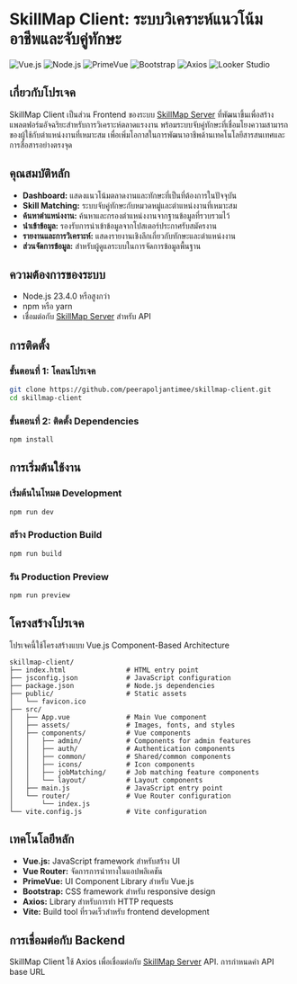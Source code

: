 # SkillMap Client: ระบบวิเคราะห์แนวโน้มอาชีพและจับคู่ทักษะ

![Vue.js](https://img.shields.io/badge/Vue.js-4FC08D?style=flat&logo=vue.js&logoColor=white)
![Node.js](https://img.shields.io/badge/Node.js-23.4.0-339933?style=flat&logo=node.js&logoColor=white)
![PrimeVue](https://img.shields.io/badge/PrimeVue-4393CA?style=flat&logo=prime&logoColor=white)
![Bootstrap](https://img.shields.io/badge/Bootstrap-7952B3?style=flat&logo=bootstrap&logoColor=white)
![Axios](https://img.shields.io/badge/Axios-5A29E4?style=flat&logo=axios&logoColor=white)
![Looker Studio](https://img.shields.io/badge/Looker_Studio-0078D4?style=flat&logo=google&logoColor=white)

## เกี่ยวกับโปรเจค

SkillMap Client เป็นส่วน Frontend ของระบบ [SkillMap Server](https://github.com/peerapoljantimee/skillmap-server) ที่พัฒนาขึ้นเพื่อสร้างแพลตฟอร์มอัจฉริยะสำหรับการวิเคราะห์ตลาดแรงงาน พร้อมระบบจับคู่ทักษะที่เชื่อมโยงความสามารถของผู้ใช้กับตำแหน่งงานที่เหมาะสม เพื่อเพิ่มโอกาสในการพัฒนาอาชีพด้านเทคโนโลยีสารสนเทศและการสื่อสารอย่างตรงจุด

## คุณสมบัติหลัก

- **Dashboard:** แสดงแนวโน้มตลาดงานและทักษะที่เป็นที่ต้องการในปัจจุบัน
- **Skill Matching:** ระบบจับคู่ทักษะกับหมวดหมู่และตำแหน่งงานที่เหมาะสม
- **ค้นหาตำแหน่งงาน:** ค้นหาและกรองตำแหน่งงานจากฐานข้อมูลที่รวบรวมไว้
- **นำเข้าข้อมูล:** รองรับการนำเข้าข้อมูลจากโปสเตอร์ประกาศรับสมัครงาน
- **รายงานและการวิเคราะห์:** แสดงรายงานเชิงลึกเกี่ยวกับทักษะและตำแหน่งงาน
- **ส่วนจัดการข้อมูล:** สำหรับผู้ดูแลระบบในการจัดการข้อมูลพื้นฐาน

## ความต้องการของระบบ

- Node.js 23.4.0 หรือสูงกว่า
- npm หรือ yarn
- เชื่อมต่อกับ [SkillMap Server](https://github.com/peerapoljantimee/skillmap-server) สำหรับ API

## การติดตั้ง

### ขั้นตอนที่ 1: โคลนโปรเจค

```bash
git clone https://github.com/peerapoljantimee/skillmap-client.git
cd skillmap-client
```

### ขั้นตอนที่ 2: ติดตั้ง Dependencies

```bash
npm install
```

## การเริ่มต้นใช้งาน

### เริ่มต้นในโหมด Development

```bash
npm run dev
```

### สร้าง Production Build

```bash
npm run build
```

### รัน Production Preview

```bash
npm run preview
```

## โครงสร้างโปรเจค

โปรเจคนี้ใช้โครงสร้างแบบ Vue.js Component-Based Architecture

```
skillmap-client/
├── index.html               # HTML entry point
├── jsconfig.json            # JavaScript configuration
├── package.json             # Node.js dependencies
├── public/                  # Static assets
│   └── favicon.ico
├── src/
│   ├── App.vue              # Main Vue component
│   ├── assets/              # Images, fonts, and styles
│   ├── components/          # Vue components
│   │   ├── admin/           # Components for admin features
│   │   ├── auth/            # Authentication components
│   │   ├── common/          # Shared/common components
│   │   ├── icons/           # Icon components
│   │   ├── jobMatching/     # Job matching feature components
│   │   └── layout/          # Layout components
│   ├── main.js              # JavaScript entry point
│   └── router/              # Vue Router configuration
│       └── index.js
└── vite.config.js           # Vite configuration
```

## เทคโนโลยีหลัก

- **Vue.js:** JavaScript framework สำหรับสร้าง UI
- **Vue Router:** จัดการการนำทางในแอปพลิเคชัน
- **PrimeVue:** UI Component Library สำหรับ Vue.js
- **Bootstrap:** CSS framework สำหรับ responsive design
- **Axios:** Library สำหรับการทำ HTTP requests
- **Vite:** Build tool ที่รวดเร็วสำหรับ frontend development

## การเชื่อมต่อกับ Backend

SkillMap Client ใช้ Axios เพื่อเชื่อมต่อกับ [SkillMap Server](https://github.com/peerapoljantimee/skillmap-server) API. การกำหนดค่า API base URL